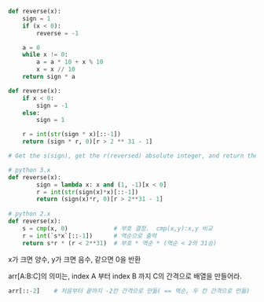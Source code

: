 ```python
def reverse(x):
    sign = 1
    if (x < 0):
        reverse = -1

    a = 0
    while x != 0:
        a = a * 10 + x % 10
        x = x // 10
    return sign * a
```



```python
def reverse(x):
    if x < 0:
        sign = -1
    else:
        sign = 1

    r = int(str(sign * x)[::-1])
    return (sign * r, 0)[r > 2 ** 31 - 1]
```





```python
# Get the s(sign), get the r(reversed) absolute integer, and return their product if r didn’t “overflow”.

# python 3.x
def reverse(x):
        sign = lambda x: x and (1, -1)[x < 0]
        r = int(str(sign(x)*x)[::-1])
        return (sign(x)*r, 0)[r > 2**31 - 1]
    
# python 2.x
def reverse(x):
    s = cmp(x, 0)             # 부호 결정.  cmp(x,y):x,y 비교
    r = int(`s*x`[::-1])      # 역순으로 출력
    return s*r * (r < 2**31)  # 부호 * 역순 * (역순 < 2의 31승)
```



x가 크면 양수, y가 크면 음수, 같으면 0을 반환

arr[A:B:C]의 의미는, index A 부터 index B 까지 C의 간격으로 배열을 만들어라.

```python
arr[::-2]    # 처음부터 끝까지 -2칸 간격으로 만듦( == 역순, 두 칸 간격으로 만듦)
```



